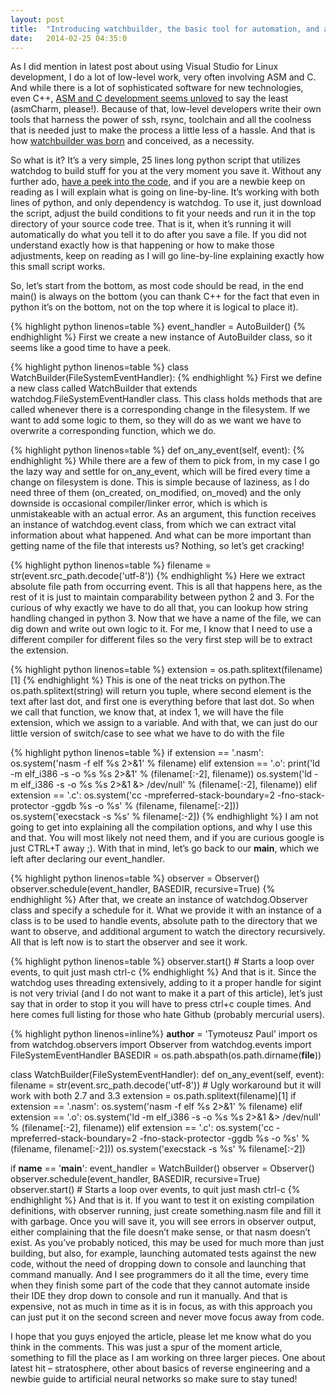 ```yaml
---
layout: post
title:  "Introducing watchbuilder, the basic tool for automation, and a guide to using watchdog in python"
date:   2014-02-25 04:35:0
---
```


As I did mention in latest post about using Visual Studio for Linux development, I do a lot of low-level work, very often involving ASM and C. And while there is a lot of sophisticated software for new technologies, even C++, [ASM and C development seems unloved][asm-ide] to say the least (asmCharm, please!). Because of that, low-level developers write their own tools that harness the power of ssh, rsync, toolchain and all the coolness that is needed just to make the process a little less of a hassle. And that is how [watchbuilder was born][watchbuild-repo] and conceived, as a necessity.

<!--more-->

So what is it? It’s a very simple, 25 lines long python script that utilizes watchdog to build stuff for you at the very moment you save it. Without any further ado, [have a peek into the code][watchbuild-repo], and if you are a newbie keep on reading as I will explain what is going on line-by-line. It’s working with both lines of python, and only dependency is watchdog. To use it, just download the script, adjust the build conditions to fit your needs and run it in the top directory of your source code tree. That is it, when it’s running it will automatically do what you tell it to do after you save a file. If you did not understand exactly how is that happening or how to make those adjustments, keep on reading as I will go line-by-line explaining exactly how this small script works.

So, let’s start from the bottom, as most code should be read, in the end main() is always on the bottom (you can thank C++ for the fact that even in python it’s on the bottom, not on the top where it is logical to place it).

{% highlight python linenos=table %}
event_handler = AutoBuilder()
{% endhighlight %}
First we create a new instance of AutoBuilder class, so it seems like a good time to have a peek.

{% highlight python linenos=table %}
class WatchBuilder(FileSystemEventHandler):
{% endhighlight %}
First we define a new class called WatchBuilder that extends watchdog.FileSystemEventHandler class. This class holds methods that are called whenever there is a corresponding change in the filesystem. If we want to add some logic to them, so they will do as we want we have to overwrite a corresponding function, which we do.

{% highlight python linenos=table %}
def on_any_event(self, event):
{% endhighlight %}
While there are a few of them to pick from, in my case I go the lazy way and settle for on_any_event, which will be fired every time a change on filesystem is done. This is simple because of laziness, as I do need three of them (on_created, on_modified, on_moved) and the only downside is occasional compiler/linker error, which is which is unmistakeable with an actual error. As an argument, this function receives an instance of watchdog.event class, from which we can extract vital information about what happened. And what can be more important than getting name of the file that interests us? Nothing, so let’s get cracking!

{% highlight python linenos=table %}
filename = str(event.src_path.decode('utf-8'))
{% endhighlight %}
Here we extract absolute file path from occurring event. This is all that happens here, as the rest of it is just to maintain comparability between python 2 and 3. For the curious of why exactly we have to do all that, you can lookup how string handling changed in python 3.
Now that we have a name of the file, we can dig down and write out own logic to it. For me, I know that I need to use a different compiler for different files so the very first step will be to extract the extension.

{% highlight python linenos=table %}
extension = os.path.splitext(filename)[1]
{% endhighlight %}
This is one of the neat tricks on python.The os.path.splitext(string) will return you tuple, where second element is the text after last dot, and first one is everything before that last dot. So when we call that function, we know that, at index 1, we will have the file extension, which we assign to a variable. And with that, we can just do our little version of switch/case to see what we have to do with the file

{% highlight python linenos=table %}
if extension == '.nasm':
    os.system('nasm -f elf %s 2>&1' % filename)
elif extension == '.o':
    print('ld -m elf_i386 -s -o %s %s 2>&1' % (filename[:-2], filename))
    os.system('ld -m elf_i386 -s -o %s %s 2>&1 &> /dev/null' % (filename[:-2], filename))
elif extension == '.c':
    os.system('cc -mpreferred-stack-boundary=2 -fno-stack-protector -ggdb %s -o %s'
              % (filename, filename[:-2]))
    os.system('execstack -s %s' % filename[:-2])
{% endhighlight %}
I am not going to get into explaining all the compilation options, and why I use this and that. You will most likely not need them, and if you are curious google is just CTRL+T away ;). With that in mind, let’s go back to our __main__, which we left after declaring our event_handler.

{% highlight python linenos=table %}
observer = Observer()
observer.schedule(event_handler, BASEDIR, recursive=True)
{% endhighlight %}
After that, we create an instance of watchdog.Observer class and specify a schedule for it. What we provide it with an instance of a class is to be used to handle events, absolute path to the directory that we want to observe, and additional argument to watch the directory recursively. All that is left now is to start the observer and see it work.


{% highlight python linenos=table %}
observer.start() # Starts a loop over events, to quit just mash ctrl-c
{% endhighlight %}
And that is it. Since the watchdog uses threading extensively, adding to it a proper handle for sigint is not very trivial (and I do not want to make it a part of this article), let’s just say that in order to stop it you will have to press ctrl+c couple times. And here comes full listing for those who hate Github (probably mercurial users).

{% highlight python linenos=inline%}
__author__ = 'Tymoteusz Paul'
import os
from watchdog.observers import Observer
from watchdog.events import FileSystemEventHandler
BASEDIR = os.path.abspath(os.path.dirname(__file__))
 
class WatchBuilder(FileSystemEventHandler):
    def on_any_event(self, event):
        filename = str(event.src_path.decode('utf-8')) # Ugly workaround but it will work with both 2.7 and 3.3
        extension = os.path.splitext(filename)[1]
        if extension == '.nasm':
            os.system('nasm -f elf %s 2>&1' % filename)
        elif extension == '.o':
            os.system('ld -m elf_i386 -s -o %s %s 2>&1 &> /dev/null' % (filename[:-2], filename))
        elif extension == '.c':
            os.system('cc -mpreferred-stack-boundary=2 -fno-stack-protector -ggdb %s -o %s'
                      % (filename, filename[:-2]))
            os.system('execstack -s %s' % filename[:-2])
 
if __name__ == '__main__':
    event_handler = WatchBuilder()
    observer = Observer()
    observer.schedule(event_handler, BASEDIR, recursive=True)
    observer.start() # Starts a loop over events, to quit just mash ctrl-c
{% endhighlight %}
And that is it. If you want to test it on existing compilation definitions, with observer running, just create something.nasm file and fill it with garbage. Once you will save it, you will see errors in observer output, either complaining that the file doesn’t make sense, or that nasm doesn’t exist.
As you’ve probably noticed, this may be used for much more than just building, but also, for example, launching automated tests against the new code, without the need of dropping down to console and launching that command manually. And I see programmers do it all the time, every time when they finish some part of the code that they cannot automate inside their IDE they drop down to console and run it manually. And that is expensive, not as much in time as it is in focus, as with this approach you can just put it on the second screen and never move focus away from code.

I hope that you guys enjoyed the article, please let me know what do you think in the comments. This was just a spur of the moment article, something to fill the place as I am working on three larger pieces. One about latest hit – stratosphere, other about basics of reverse engineering and a newbie guide to artificial neural networks so make sure to stay tuned!

[asm-ide]: http://diamond.kolibrios.org/hll/hll_nasm2.gif
[watchbuild-repo]: https://github.com/Puciek/watchbuilder